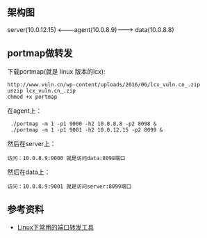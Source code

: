 ## 架构图
server(10.0.12.15) <---agent(10.0.8.9)--->  data(10.0.8.8)

## portmap做转发
下载portmap(就是 linux 版本的lcx):
```
http://www.vuln.cn/wp-content/uploads/2016/06/lcx_vuln.cn_.zip
unzip lcx_vuln.cn_.zip
chmod +x portmap
```
在agent上：
```
 ./portmap -m 1 -p1 9000 -h2 10.0.8.8 -p2 8098 &
 ./portmap -m 1 -p1 9001 -h2 10.0.12.15 -p2 8099 &
```
然后在server上：
```
访问：10.0.8.9:9000 就是访问data:8098端口
```
然后在data上：
```
访问：10.0.8.9:9001 就是访问server:8099端口
```

## 参考资料
* [Linux下常用的端口转发工具](https://www.cnblogs.com/xtxk110/p/14678178.html)
